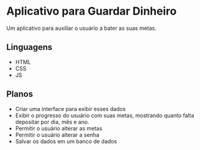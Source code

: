 # Aplicativo para Guardar Dinheiro
Um aplicativo para auxiliar o usuário a bater as suas metas.

## Linguagens

- HTML
- CSS
- JS

## Planos
- Criar uma interface para exibir esses dados 
- Exibir o progresso do usuário com suas metas, mostrando quanto falta depositar por dia, mês e ano.
- Permitir o usuário alterar as metas
- Permitir o usuário alterar a senha
- Salvar os dados em um banco de dados